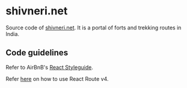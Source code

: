 # shivneri.net
Source code of [shivneri.net](www.shivneri.net). It is a portal of forts and trekking routes in India.

## Code guidelines
Refer to AirBnB's [React Styleguide](https://github.com/airbnb/javascript/tree/master/react).

Refer [here](https://medium.com/@pshrmn/a-simple-react-router-v4-tutorial-7f23ff27adf) on how to use React Route v4.

